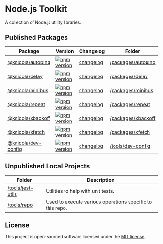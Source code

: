 # Node.js Toolkit

A collection of Node.js utility libraries.

<!-- GENERATED PROJECT SUMMARY START -->

## Published Packages

<!-- the table below was generated using the ./tools/repo script -->

| Package | Version | Changelog | Folder |
| ------- | ------- | --------- | ------ |
| [@knicola/autobind](https://www.npmjs.com/package/@knicola/autobind) | [![npm version](https://badge.fury.io/js/%40knicola%2Fautobind.svg)](https://badge.fury.io/js/%40knicola%2Fautobind) | [changelog](./packages/autobind/CHANGELOG.md) | [/packages/autobind](./packages/autobind/) |
| [@knicola/delay](https://www.npmjs.com/package/@knicola/delay) | [![npm version](https://badge.fury.io/js/%40knicola%2Fdelay.svg)](https://badge.fury.io/js/%40knicola%2Fdelay) | [changelog](./packages/delay/CHANGELOG.md) | [/packages/delay](./packages/delay/) |
| [@knicola/minibus](https://www.npmjs.com/package/@knicola/minibus) | [![npm version](https://badge.fury.io/js/%40knicola%2Fminibus.svg)](https://badge.fury.io/js/%40knicola%2Fminibus) | [changelog](./packages/minibus/CHANGELOG.md) | [/packages/minibus](./packages/minibus/) |
| [@knicola/repeat](https://www.npmjs.com/package/@knicola/repeat) | [![npm version](https://badge.fury.io/js/%40knicola%2Frepeat.svg)](https://badge.fury.io/js/%40knicola%2Frepeat) | [changelog](./packages/repeat/CHANGELOG.md) | [/packages/repeat](./packages/repeat/) |
| [@knicola/xbackoff](https://www.npmjs.com/package/@knicola/xbackoff) | [![npm version](https://badge.fury.io/js/%40knicola%2Fxbackoff.svg)](https://badge.fury.io/js/%40knicola%2Fxbackoff) | [changelog](./packages/xbackoff/CHANGELOG.md) | [/packages/xbackoff](./packages/xbackoff/) |
| [@knicola/xfetch](https://www.npmjs.com/package/@knicola/xfetch) | [![npm version](https://badge.fury.io/js/%40knicola%2Fxfetch.svg)](https://badge.fury.io/js/%40knicola%2Fxfetch) | [changelog](./packages/xfetch/CHANGELOG.md) | [/packages/xfetch](./packages/xfetch/) |
| [@knicola/dev-config](https://www.npmjs.com/package/@knicola/dev-config) | [![npm version](https://badge.fury.io/js/%40knicola%2Fdev-config.svg)](https://badge.fury.io/js/%40knicola%2Fdev-config) | [changelog](./tools/dev-config/CHANGELOG.md) | [/tools/dev-config](./tools/dev-config/) |


## Unpublished Local Projects

<!-- the table below was generated using the ./tools/repo script -->

| Folder | Description |
| ------ | -----------|
| [/tools/jest-utils](./tools/jest-utils/) | Utilities to help with unit tests. |
| [/tools/repo](./tools/repo/) | Used to execute various operations specific to this repo. |
<!-- GENERATED PROJECT SUMMARY END -->

## License

This project is open-sourced software licensed under the [MIT license](./LICENSE).
